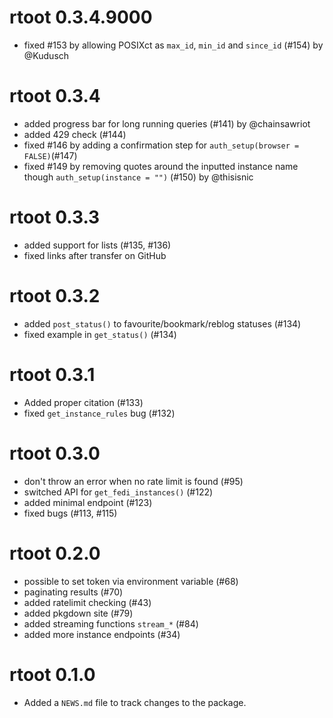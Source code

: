 # rtoot 0.3.4.9000

* fixed #153 by allowing POSIXct as `max_id`, `min_id` and `since_id` (#154) by @Kudusch

# rtoot 0.3.4

* added progress bar for long running queries (#141) by @chainsawriot
* added 429 check (#144)
* fixed #146 by adding a confirmation step for `auth_setup(browser = FALSE)`(#147)
* fixed #149 by removing quotes around the inputted instance name though `auth_setup(instance = "")` (#150) by @thisisnic

# rtoot 0.3.3

* added support for lists (#135, #136)
* fixed links after transfer on GitHub 

# rtoot 0.3.2

* added `post_status()` to favourite/bookmark/reblog statuses (#134)
* fixed example in `get_status()` (#134)

# rtoot 0.3.1

* Added proper citation (#133)
* fixed `get_instance_rules` bug (#132)

# rtoot 0.3.0

* don't throw an error when no rate limit is found (#95)
* switched API for `get_fedi_instances()` (#122)
* added minimal endpoint (#123)
* fixed bugs (#113, #115)

# rtoot 0.2.0

* possible to set token via environment variable (#68)
* paginating results (#70)
* added ratelimit checking (#43)
* added pkgdown site (#79)
* added streaming functions `stream_*` (#84)
* added more instance endpoints (#34)

# rtoot 0.1.0

* Added a `NEWS.md` file to track changes to the package.


